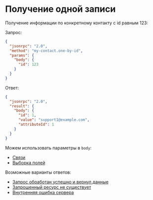 # Получение одной записи

Получение информации по конкретному контакту с id равным 123:

Запрос:

```json
{
  "jsonrpc": "2.0",
  "method": "my-contact.one-by-id",
  "params": {
    "body": {
      "id": 123
    }
  }
}
```

Ответ:

```json
{
  "jsonrpc": "2.0",
  "result": {
    "body": {
      "id": 1,
      "value": "support1@example.com",
      "attributeId": 1
    }
  }
}
```

Можем использовать параметры в `body`:

* [Связи](../parameters/relation.md)
* [Выборка полей](../parameters/fields.md)

Возможные варианты ответов:

* [Запрос обработан успешно и вернул данные](../response/success/with-data.md)
* [Запрошенный ресурс не существует](../response/error/not-found.md)
* [Внутренняя ошибка сервера](../response/error/internal-error.md)
